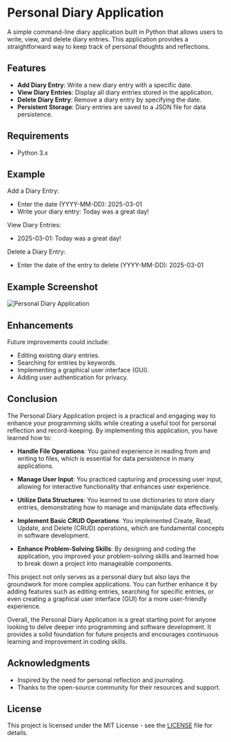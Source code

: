 # Personal Diary Application

A simple command-line diary application built in Python that allows users to write, view, and delete diary entries. This application provides a straightforward way to keep track of personal thoughts and reflections.

## Features

- **Add Diary Entry**: Write a new diary entry with a specific date.
- **View Diary Entries**: Display all diary entries stored in the application.
- **Delete Diary Entry**: Remove a diary entry by specifying the date.
- **Persistent Storage**: Diary entries are saved to a JSON file for data persistence.

## Requirements

- Python 3.x

## Example

Add a Diary Entry:

- Enter the date (YYYY-MM-DD): 2025-03-01
- Write your diary entry: Today was a great day!

View Diary Entries:

- 2025-03-01: Today was a great day!

Delete a Diary Entry:

- Enter the date of the entry to delete (YYYY-MM-DD): 2025-03-01

## Example Screenshot

![Personal Diary Application](https://github.com/user-attachments/assets/c66d803b-1fa9-4b9a-adf1-77d1d1ad9b6c)

## Enhancements
Future improvements could include:

- Editing existing diary entries.
- Searching for entries by keywords.
- Implementing a graphical user interface (GUI).
- Adding user authentication for privacy.

## Conclusion
The Personal Diary Application project is a practical and engaging way to enhance your programming skills while creating a useful tool for personal reflection and record-keeping. By implementing this application, you have learned how to:

- **Handle File Operations**: You gained experience in reading from and writing to files, which is essential for data persistence in many applications.

- **Manage User Input**: You practiced capturing and processing user input, allowing for interactive functionality that enhances user experience.

- **Utilize Data Structures**: You learned to use dictionaries to store diary entries, demonstrating how to manage and manipulate data effectively.

- **Implement Basic CRUD Operations**: You implemented Create, Read, Update, and Delete (CRUD) operations, which are fundamental concepts in software development.

- **Enhance Problem-Solving Skills**: By designing and coding the application, you improved your problem-solving skills and learned how to break down a project into manageable components.

This project not only serves as a personal diary but also lays the groundwork for more complex applications. You can further enhance it by adding features such as editing entries, searching for specific entries, or even creating a graphical user interface (GUI) for a more user-friendly experience.

Overall, the Personal Diary Application is a great starting point for anyone looking to delve deeper into programming and software development. It provides a solid foundation for future projects and encourages continuous learning and improvement in coding skills.

## Acknowledgments
- Inspired by the need for personal reflection and journaling.
- Thanks to the open-source community for their resources and support.

## License
This project is licensed under the MIT License - see the [LICENSE](https://github.com/Samuelson777/Personal-Diary-Application/blob/main/LICENSE) file for details.
